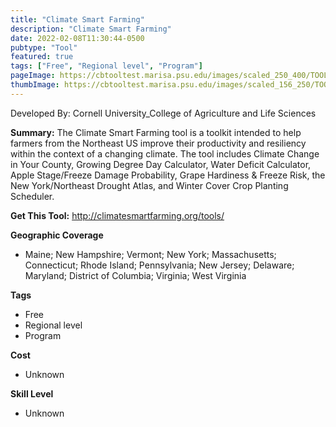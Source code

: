 ```yaml
---
title: "Climate Smart Farming"
description: "Climate Smart Farming"
date: 2022-02-08T11:30:44-0500
pubtype: "Tool"
featured: true
tags: ["Free", "Regional level", "Program"]
pageImage: https://cbtooltest.marisa.psu.edu/images/scaled_250_400/TOOLID_39.0_ScreenCapture-1.png
thumbImage: https://cbtooltest.marisa.psu.edu/images/scaled_156_250/TOOLID_39.0_ScreenCapture-1.png
---
```

Developed By: Cornell University_College of Agriculture and Life Sciences

**Summary:** The Climate Smart Farming tool is a toolkit intended to help farmers from the Northeast US  improve their productivity and resiliency within the context of a changing climate. The tool includes Climate Change in Your County, Growing Degree Day Calculator, Water Deficit Calculator, Apple Stage/Freeze Damage Probability, Grape Hardiness & Freeze Risk, the New York/Northeast Drought Atlas, and Winter Cover Crop Planting Scheduler.

__**Get This Tool:**__ http://climatesmartfarming.org/tools/

__**Geographic Coverage**__
- Maine; New Hampshire; Vermont; New York; Massachusetts; Connecticut; Rhode Island; Pennsylvania; New Jersey; Delaware; Maryland; District of Columbia; Virginia; West Virginia

__**Tags**__
-  Free
-  Regional level
-  Program

__**Cost**__
- Unknown

__**Skill Level**__
- Unknown
